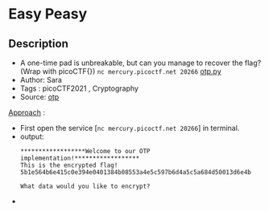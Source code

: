 # Easy Peasy

## Description
- A one-time pad is unbreakable, but can you manage to recover the flag? (Wrap with picoCTF{}) `nc mercury.picoctf.net 20266` [otp.py](./otp.py)
- Author: Sara
- Tags  : picoCTF2021 , Cryptography
- Source: [otp](./otp.py)

<ins>Approach</ins> :
- First open the service [`nc mercury.picoctf.net 20266`] in terminal.
- output:
	```output
	******************Welcome to our OTP implementation!******************
	This is the encrypted flag!
	5b1e564b6e415c0e394e0401384b08553a4e5c597b6d4a5c5a684d50013d6e4b

	What data would you like to encrypt?
	
	```
- 
